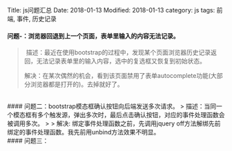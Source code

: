 Title:  js问题汇总
Date: 2018-01-13
Modified: 2018-01-13
category: js
tags: 前端, 事件, 历史记录

#### 问题-：浏览器回退到上一个页面，表单里输入的内容无法记录。
> 描述：最近在使用bootstrap的过程中，发现某个页面浏览器历史记录返回，无法记录表单里的输入内容，选中的复选框又恢复到初始状态。
>
> 解决：在某次偶然的机会，看到该页面禁用了表单autocomplete功能(大部分浏览器都是打开的)。去掉就好了。

<br/>
#### 问题二：bootstrap模态框确认按钮向后端发送多次请求。
> 描述：当同一个模态框有多个触发源，弹出多次时，最后点击确认按钮，对应的事件处理函数会被调用多次。
> 
> 解决: 绑定事件处理函数之前，先调用jquery off方法解绑先前绑定的事件处理函数。我先前用unbind方法效果不明显。

<br/>
#### 问题三：